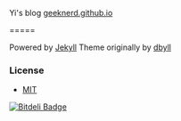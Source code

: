 Yi's blog
[geeknerd.github.io](https://geeknerd.github.io)

=====

Powered by [Jekyll](https://jekyllrb.com)
Theme originally by [dbyll](https://github.com/dbtek/dbyll)

### License
- [MIT](http://opensource.org/licenses/MIT)



[![Bitdeli Badge](https://d2weczhvl823v0.cloudfront.net/dbtek/dbyll/trend.png)](https://bitdeli.com/free "Bitdeli Badge")

